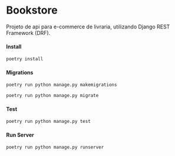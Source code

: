 # Bookstore

Projeto de api para e-commerce de livraria, utilizando Django REST Framework (DRF). 

#### Install
```python
poetry install
```
#### Migrations
```python
poetry run python manage.py makemigrations
```
```python
poetry run python manage.py migrate
```
#### Test
```python
poetry run python manage.py test
```
#### Run Server
```python
poetry run python manage.py runserver
```

